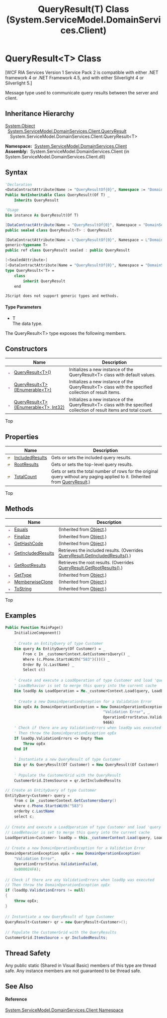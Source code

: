 ﻿---
title: QueryResult(T) Class (System.ServiceModel.DomainServices.Client)
TOCTitle: QueryResult(T) Class
ms:assetid: T:System.ServiceModel.DomainServices.Client.QueryResult`1
ms:mtpsurl: https://msdn.microsoft.com/en-us/library/Ff423034(v=VS.91)
ms:contentKeyID: 28755401
ms.date: 01/27/2012
mtps_version: v=VS.91
f1_keywords:
- System.ServiceModel.DomainServices.Client.QueryResult`1
dev_langs:
- CSharp
- JScript
- VB
- FSharp
- c++
api_location:
- System.ServiceModel.DomainServices.Client.dll
api_name:
- System.ServiceModel.DomainServices.Client.QueryResult`1
api_type:
- Managed
topic_type:
- apiref
- kbSyntax
product_family_name: VS
ROBOTS: INDEX,FOLLOW
---

# QueryResult\<T\> Class

\[WCF RIA Services Version 1 Service Pack 2 is compatible with either .NET framework 4 or .NET Framework 4.5, and with either Silverlight 4 or Silverlight 5.\]

Message type used to communicate query results between the server and client.

## Inheritance Hierarchy

[System.Object](https://msdn.microsoft.com/en-us/library/e5kfa45b)  
  [System.ServiceModel.DomainServices.Client.QueryResult](ff423248\(v=vs.91\).md)  
    System.ServiceModel.DomainServices.Client.QueryResult\<T\>  

**Namespace:**  [System.ServiceModel.DomainServices.Client](ff422479\(v=vs.91\).md)  
**Assembly:**  System.ServiceModel.DomainServices.Client (in System.ServiceModel.DomainServices.Client.dll)

## Syntax

``` vb
'Declaration
<DataContractAttribute(Name := "QueryResultOf{0}", Namespace := "DomainServices")> _
Public NotInheritable Class QueryResult(Of T) _
    Inherits QueryResult
```

``` vb
'Usage
Dim instance As QueryResult(Of T)
```

``` csharp
[DataContractAttribute(Name = "QueryResultOf{0}", Namespace = "DomainServices")]
public sealed class QueryResult<T> : QueryResult
```

``` c++
[DataContractAttribute(Name = L"QueryResultOf{0}", Namespace = L"DomainServices")]
generic<typename T>
public ref class QueryResult sealed : public QueryResult
```

``` fsharp
[<SealedAttribute>]
[<DataContractAttribute(Name = "QueryResultOf{0}", Namespace = "DomainServices")>]
type QueryResult<'T> =  
    class
        inherit QueryResult
    end
```

``` jscript
JScript does not support generic types and methods.
```

#### Type Parameters

  - T  
    The data type.

The QueryResult\<T\> type exposes the following members.

## Constructors

<table>
<thead>
<tr class="header">
<th> </th>
<th>Name</th>
<th>Description</th>
</tr>
</thead>
<tbody>
<tr class="odd">
<td><img src="images\Ff423329.pubmethod(en-us,VS.91).gif" title="Public method" alt="Public method" /></td>
<td><a href="ff422085(v=vs.91).md">QueryResult&lt;T&gt;()</a></td>
<td>Initializes a new instance of the QueryResult&lt;T&gt; class with default values.</td>
</tr>
<tr class="even">
<td><img src="images\Ff423329.pubmethod(en-us,VS.91).gif" title="Public method" alt="Public method" /></td>
<td><a href="ff423232(v=vs.91).md">QueryResult&lt;T&gt;(IEnumerable&lt;T&gt;)</a></td>
<td>Initializes a new instance of the QueryResult&lt;T&gt; class with the specified collection of result items.</td>
</tr>
<tr class="odd">
<td><img src="images\Ff423329.pubmethod(en-us,VS.91).gif" title="Public method" alt="Public method" /></td>
<td><a href="ff423009(v=vs.91).md">QueryResult&lt;T&gt;(IEnumerable&lt;T&gt;, Int32)</a></td>
<td>Initializes a new instance of the QueryResult&lt;T&gt; class with the specified collection of result items and total count.</td>
</tr>
</tbody>
</table>

Top

## Properties

<table>
<thead>
<tr class="header">
<th> </th>
<th>Name</th>
<th>Description</th>
</tr>
</thead>
<tbody>
<tr class="odd">
<td><img src="images\Ff422600.pubproperty(en-us,VS.91).gif" title="Public property" alt="Public property" /></td>
<td><a href="ff422847(v=vs.91).md">IncludedResults</a></td>
<td>Gets or sets the included query results.</td>
</tr>
<tr class="even">
<td><img src="images\Ff422600.pubproperty(en-us,VS.91).gif" title="Public property" alt="Public property" /></td>
<td><a href="ff422474(v=vs.91).md">RootResults</a></td>
<td>Gets or sets the top-level query results.</td>
</tr>
<tr class="odd">
<td><img src="images\Ff422600.pubproperty(en-us,VS.91).gif" title="Public property" alt="Public property" /></td>
<td><a href="ff422193(v=vs.91).md">TotalCount</a></td>
<td>Gets or sets the total number of rows for the original query without any paging applied to it. (Inherited from <a href="ff423248(v=vs.91).md">QueryResult</a>.)</td>
</tr>
</tbody>
</table>

Top

## Methods

<table>
<thead>
<tr class="header">
<th> </th>
<th>Name</th>
<th>Description</th>
</tr>
</thead>
<tbody>
<tr class="odd">
<td><img src="images\Ff423329.pubmethod(en-us,VS.91).gif" title="Public method" alt="Public method" /></td>
<td><a href="https://docs.microsoft.com/en-us/dotnet/api/system.object.equals?redirectedfrom=MSDN#System_Object_Equals_System_Object_">Equals</a></td>
<td>(Inherited from <a href="https://msdn.microsoft.com/en-us/library/e5kfa45b">Object</a>.)</td>
</tr>
<tr class="even">
<td><img src="images\Ff422600.protmethod(en-us,VS.91).gif" title="Protected method" alt="Protected method" /></td>
<td><a href="https://msdn.microsoft.com/en-us/library/4k87zsw7">Finalize</a></td>
<td>(Inherited from <a href="https://msdn.microsoft.com/en-us/library/e5kfa45b">Object</a>.)</td>
</tr>
<tr class="odd">
<td><img src="images\Ff423329.pubmethod(en-us,VS.91).gif" title="Public method" alt="Public method" /></td>
<td><a href="https://msdn.microsoft.com/en-us/library/zdee4b3y">GetHashCode</a></td>
<td>(Inherited from <a href="https://msdn.microsoft.com/en-us/library/e5kfa45b">Object</a>.)</td>
</tr>
<tr class="even">
<td><img src="images\Ff423329.pubmethod(en-us,VS.91).gif" title="Public method" alt="Public method" /></td>
<td><a href="ff422602(v=vs.91).md">GetIncludedResults</a></td>
<td>Retrieves the included results. (Overrides <a href="ff422371(v=vs.91).md">QueryResult.GetIncludedResults()</a>.)</td>
</tr>
<tr class="odd">
<td><img src="images\Ff423329.pubmethod(en-us,VS.91).gif" title="Public method" alt="Public method" /></td>
<td><a href="ff423409(v=vs.91).md">GetRootResults</a></td>
<td>Retrieves the root results. (Overrides <a href="ff422585(v=vs.91).md">QueryResult.GetRootResults()</a>.)</td>
</tr>
<tr class="even">
<td><img src="images\Ff423329.pubmethod(en-us,VS.91).gif" title="Public method" alt="Public method" /></td>
<td><a href="https://msdn.microsoft.com/en-us/library/dfwy45w9">GetType</a></td>
<td>(Inherited from <a href="https://msdn.microsoft.com/en-us/library/e5kfa45b">Object</a>.)</td>
</tr>
<tr class="odd">
<td><img src="images\Ff422600.protmethod(en-us,VS.91).gif" title="Protected method" alt="Protected method" /></td>
<td><a href="https://msdn.microsoft.com/en-us/library/57ctke0a">MemberwiseClone</a></td>
<td>(Inherited from <a href="https://msdn.microsoft.com/en-us/library/e5kfa45b">Object</a>.)</td>
</tr>
<tr class="even">
<td><img src="images\Ff423329.pubmethod(en-us,VS.91).gif" title="Public method" alt="Public method" /></td>
<td><a href="https://msdn.microsoft.com/en-us/library/7bxwbwt2">ToString</a></td>
<td>(Inherited from <a href="https://msdn.microsoft.com/en-us/library/e5kfa45b">Object</a>.)</td>
</tr>
</tbody>
</table>

Top

## Examples

``` vb
Public Function MainPage()
    InitializeComponent()

    ' Create an EntityQuery of type Customer
    Dim query As EntityQuery(Of Customer) = _
        From c In _customerContext.GetCustomersQuery() _
        Where (c.Phone.StartsWith("583")())() _
        Order By (c.LastName) _
        Select c()

    ' Create and execute a LoadOperation of type Customer and load 'query'
    ' LoadBehavior is set to merge this query into the current cache
    Dim loadOp As LoadOperation = Me._customerContext.Load(query, LoadBehavior.MergeIntoCurrent, False)

    ' Create a new DomainOperationException for a Validation Error
    Dim opEx As DomainOperationException = New DomainOperationException( _
                                            "Validation Error", _
                                            OperationErrorStatus.ValidationError, _
                                            9466)
    ' Check if there are any ValidationErrors when loadOp was executed
    ' Then throw the DomainOperationException opEx
    If loadOp.ValidationErrors <> Empty Then
        Throw opEx
    End If

    ' Instantiate a new QueryResult of type Customer
    Dim qr As QueryResult(Of Customer) = New QueryResult(Of Customer)

    ' Populate the CustomerGrid with the QueryResult
    CustomerGrid.ItemsSource = qr.GetIncludedResults
```

``` csharp
// Create an EntityQuery of type Customer
EntityQuery<Customer> query =
    from c in _customerContext.GetCustomersQuery()
    where c.Phone.StartsWith("583")
    orderby c.LastName
    select c;

// Create and execute a LoadOperation of type Customer and load 'query'
// LoadBehavior is set to merge this query into the current cache
LoadOperation<Customer> loadOp = this._customerContext.Load(query, LoadBehavior.MergeIntoCurrent, false);

// Create a new DomainOperationException for a Validation Error
DomainOperationException opEx = new DomainOperationException(
    "Validation Error",
    OperationErrorStatus.ValidationFailed,
    0x000024FA);

// Check if there are any ValidationErrors when loadOp was executed
// Then throw the DomainOperationException opEx
if (loadOp.ValidationErrors != null)
{
    throw opEx;
}

// Instantiate a new QueryResult of type Customer
QueryResult<Customer> qr = new QueryResult<Customer>();

// Populate the CustomerGrid with the QueryResults
CustomerGrid.ItemsSource = qr.IncludedResults;
```

## Thread Safety

Any public static (Shared in Visual Basic) members of this type are thread safe. Any instance members are not guaranteed to be thread safe.

## See Also

#### Reference

[System.ServiceModel.DomainServices.Client Namespace](ff422479\(v=vs.91\).md)

